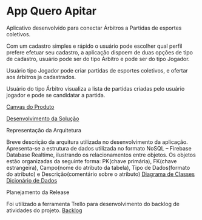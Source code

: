 # App Quero Apitar

Aplicativo desenvolvido para conectar Árbitros a Partidas de esportes coletivos.

Com um cadastro simples e rápido o usuário pode escolher qual perfil prefere efetuar seu cadastro, a aplicação dispoem de duas opções de 
tipo de cadastro, usuário pode ser do tipo Árbitro e pode ser do tipo Jogador.

Usuário tipo Jogador pode criar partidas de esportes coletivos, e ofertar aos árbitros ja cadastrados.

Usuário do tipo Árbitro visualiza a lista de partidas criadas pelo usuário jogador e pode se candidatar a partida.

<a  href="https://drive.google.com/open?id=10DpTs86lx12fU35Vtw3V-zpByuC32or6" target="_blank">Canvas do Produto</a> 

<a  href="https://drive.google.com/open?id=17XP1Ic9popHIXda0TYSx-23tXE8F-EhD" target="_blank">Desenvolvimento da Solução</a> 

Representação da Arquitetura

Breve descrição da arquitura utilizada no desenvolvimento da aplicação.
Apresenta-se a estrutura de dados utilizada no formato NoSQL – Firebase Database Realtime, ilustrando os relacionamentos entre objetos. Os objetos estão
organizadas da seguinte forma: PK(chave primária), FK(chave estrangeira),
Campo(nome do atributo da tabela), Tipo de Dados(formato do atributo) e
Descrição(comentário sobre o atributo)
<a  href="https://drive.google.com/open?id=1-YGxtZm8hDVB7-FFE2ByiCGs4aiMrm0y" target="_blank">Diagrama de Classes</a><br>
<a href="https://docs.google.com/spreadsheets/d/156hLktLrooEjoFtKAYKmiSb4TFq1b57UhYuW5hxQjtI/edit?usp=sharing" target="_blank">Dicionário de Dados</a>

Planejamento da Release

Foi utilizado a ferramenta Trello para desenvolvimento do backlog de atividades do projeto. 
<a  href="https://drive.google.com/open?id=1n4GUymzp4XPx7zOIqXOo-libaunWZRyg" target="_blank">Backlog</a>




